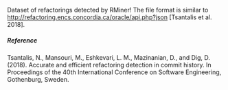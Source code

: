 Dataset of refactorings detected by RMiner!
The file format is similar to http://refactoring.encs.concordia.ca/oracle/api.php?json [Tsantalis et al. 2018].


##### Reference
Tsantalis, N., Mansouri, M., Eshkevari, L. M., Mazinanian, D., and Dig, D. (2018). Accurate and efficient refactoring detection in commit history. In Proceedings of the 40th International Conference on Software Engineering, Gothenburg, Sweden.
